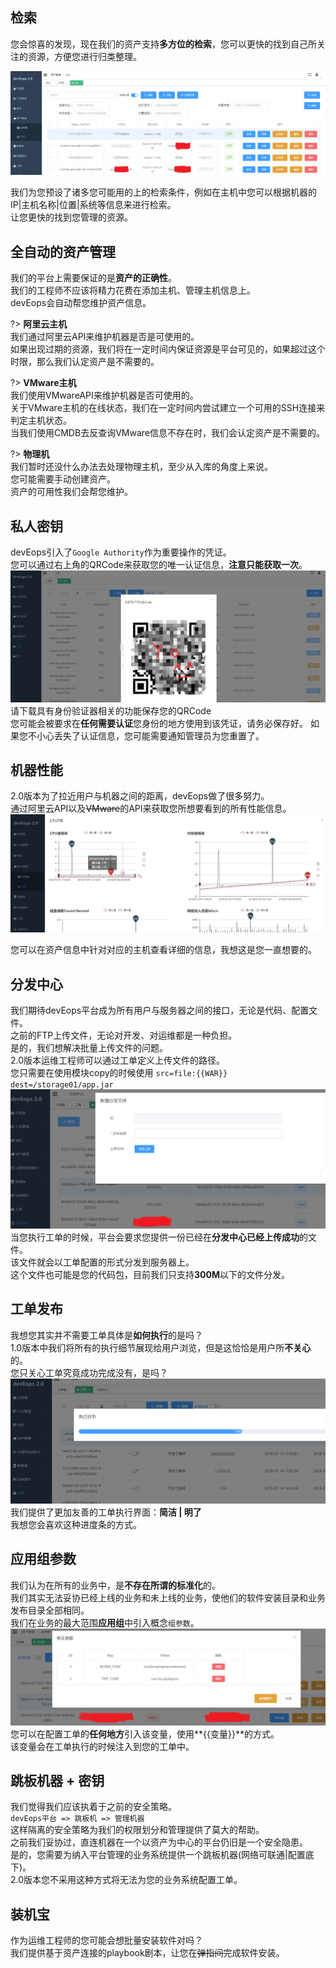 ## 检索

您会惊喜的发现，现在我们的资产支持**多方位的检索**，您可以更快的找到自己所关注的资源，方便您进行归类整理。

![SEARCH](img/host.png)  

我们为您预设了诸多您可能用的上的检索条件，例如在主机中您可以根据机器的IP|主机名称|位置|系统等信息来进行检索。  
让您更快的找到您管理的资源。


## 全自动的资产管理

我们的平台上需要保证的是**资产的正确性**。  
我们的工程师不应该将精力花费在添加主机、管理主机信息上。  
devEops会自动帮您维护资产信息。

?> **阿里云主机**  
我们通过阿里云API来维护机器是否是可使用的。  
如果出现过期的资源，我们将在一定时间内保证资源是平台可见的，如果超过这个时限，那么我们认定资产是不需要的。

?> **VMware主机**  
我们使用VMwareAPI来维护机器是否可使用的。  
关于VMware主机的在线状态，我们在一定时间内尝试建立一个可用的SSH连接来判定主机状态。  
当我们使用CMDB去反查询VMware信息不存在时，我们会认定资产是不需要的。

?> **物理机**  
我们暂时还没什么办法去处理物理主机，至少从入库的角度上来说。  
您可能需要手动创建资产。  
资产的可用性我们会帮您维护。  


## 私人密钥

devEops引入了`Google Authority`作为重要操作的凭证。  
您可以通过右上角的QRCode来获取您的唯一认证信息，**注意只能获取一次**。
![QRCODE](img/qrcode.png)  
请下载具有身份验证器相关的功能保存您的QRCode  
您可能会被要求在**任何需要认证**您身份的地方使用到该凭证，请务必保存好。 
如果您不小心丢失了认证信息，您可能需要通知管理员为您重置了。



## 机器性能

2.0版本为了拉近用户与机器之间的距离，devEops做了很多努力。  
通过阿里云API以及~~VMware~~的API来获取您所想要看到的所有性能信息。  
![QRCODE](img/monitor.png)  

您可以在资产信息中针对对应的主机查看详细的信息，我想这是您一直想要的。


## 分发中心

我们期待devEops平台成为所有用户与服务器之间的接口，无论是代码、配置文件。  
之前的FTP上传文件，无论对开发、对运维都是一种负担。  
是的，我们想解决批量上传文件的问题。  
2.0版本运维工程师可以通过工单定义上传文件的路径。  
您只需要在使用模块copy的时候使用 `src=file:{{WAR}} dest=/storage01/app.jar`  
![CENTER](img/center.png)
当您执行工单的时候，平台会要求您提供一份已经在**分发中心已经上传成功**的文件。  
该文件就会以工单配置的形式分发到服务器上。  
这个文件也可能是您的代码包，目前我们只支持**300M**以下的文件分发。


## 工单发布

我想您其实并不需要工单具体是**如何执行**的是吗？  
1.0版本中我们将所有的执行细节展现给用户浏览，但是这恰恰是用户所**不关心**的。  
您只关心工单究竟成功完成没有，是吗？  
![PROCESS](img/process.png)
我们提供了更加友善的工单执行界面：**简洁 | 明了**  
我想您会喜欢这种进度条的方式。


## 应用组参数

我们认为在所有的业务中，是**不存在所谓的标准化**的。  
我们其实无法妥协已经上线的业务和未上线的业务，使他们的软件安装目录和业务发布目录全部相同。  
我们在业务的最大范围**应用组**中引入概念`组参数`。  
![VARS](img/vars.png)
您可以在配置工单的**任何地方**引入该变量，使用**{{变量}}**的方式。  
该变量会在工单执行的时候注入到您的工单中。


## 跳板机器 + 密钥

我们觉得我们应该执着于之前的安全策略。  
`devEops平台 => 跳板机 => 管理机器`  
这样隔离的安全策略为我们的权限划分和管理提供了莫大的帮助。  
之前我们妥协过，直连机器在一个以资产为中心的平台仍旧是一个安全隐患。  
是的，您需要为纳入平台管理的业务系统提供一个跳板机器(网络可联通|配置底下)。  
2.0版本您不采用这种方式将无法为您的业务系统配置工单。


## 装机宝

作为运维工程师的您可能会想批量安装软件对吗？  
我们提供基于资产连接的playbook剧本，让您在~~弹指间~~完成软件安装。